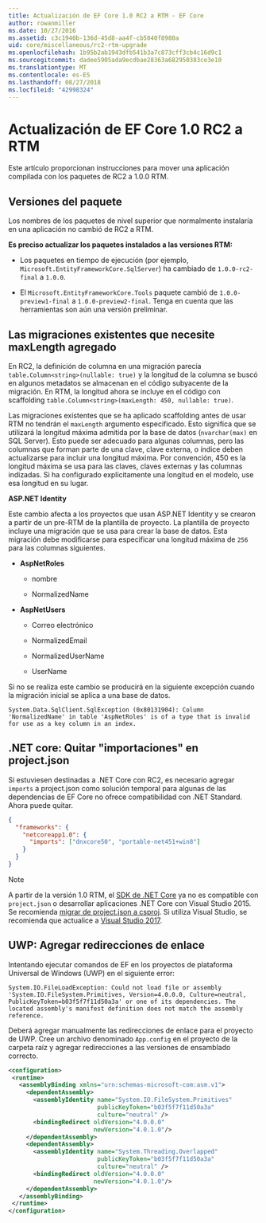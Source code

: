 ```yaml
---
title: Actualización de EF Core 1.0 RC2 a RTM - EF Core
author: rowanmiller
ms.date: 10/27/2016
ms.assetid: c3c1940b-136d-45d8-aa4f-cb5040f8980a
uid: core/miscellaneous/rc2-rtm-upgrade
ms.openlocfilehash: 1b95b2ab1943dfb541b3a7c873cff3cb4c16d9c1
ms.sourcegitcommit: dadee5905ada9ecdbae28363a682950383ce3e10
ms.translationtype: MT
ms.contentlocale: es-ES
ms.lasthandoff: 08/27/2018
ms.locfileid: "42998324"
---
```

# <a name="upgrading-from-ef-core-10-rc2-to-rtm"></a>Actualización de EF Core 1.0 RC2 a RTM

Este artículo proporcionan instrucciones para mover una aplicación compilada con los paquetes de RC2 a 1.0.0 RTM.

## <a name="package-versions"></a>Versiones del paquete

Los nombres de los paquetes de nivel superior que normalmente instalaría en una aplicación no cambió de RC2 a RTM.

**Es preciso actualizar los paquetes instalados a las versiones RTM:**

* Los paquetes en tiempo de ejecución (por ejemplo, `Microsoft.EntityFrameworkCore.SqlServer`) ha cambiado de `1.0.0-rc2-final` a `1.0.0`.

* El `Microsoft.EntityFrameworkCore.Tools` paquete cambió de `1.0.0-preview1-final` a `1.0.0-preview2-final`. Tenga en cuenta que las herramientas son aún una versión preliminar.

## <a name="existing-migrations-may-need-maxlength-added"></a>Las migraciones existentes que necesite maxLength agregado

En RC2, la definición de columna en una migración parecía `table.Column<string>(nullable: true)` y la longitud de la columna se buscó en algunos metadatos se almacenan en el código subyacente de la migración. En RTM, la longitud ahora se incluye en el código con scaffolding `table.Column<string>(maxLength: 450, nullable: true)`.

Las migraciones existentes que se ha aplicado scaffolding antes de usar RTM no tendrán el `maxLength` argumento especificado. Esto significa que se utilizará la longitud máxima admitida por la base de datos (`nvarchar(max)` en SQL Server). Esto puede ser adecuado para algunas columnas, pero las columnas que forman parte de una clave, clave externa, o índice deben actualizarse para incluir una longitud máxima. Por convención, 450 es la longitud máxima se usa para las claves, claves externas y las columnas indizadas. Si ha configurado explícitamente una longitud en el modelo, use esa longitud en su lugar.

**ASP.NET Identity**

Este cambio afecta a los proyectos que usan ASP.NET Identity y se crearon a partir de un pre-RTM de la plantilla de proyecto. La plantilla de proyecto incluye una migración que se usa para crear la base de datos. Esta migración debe modificarse para especificar una longitud máxima de `256` para las columnas siguientes.

*  **AspNetRoles**

    * nombre

    * NormalizedName

*  **AspNetUsers**

   * Correo electrónico

   * NormalizedEmail

   * NormalizedUserName

   * UserName

Si no se realiza este cambio se producirá en la siguiente excepción cuando la migración inicial se aplica a una base de datos.

    System.Data.SqlClient.SqlException (0x80131904): Column 'NormalizedName' in table 'AspNetRoles' is of a type that is invalid for use as a key column in an index.

## <a name="net-core-remove-imports-in-projectjson"></a>.NET core: Quitar "importaciones" en project.json

Si estuviesen destinadas a .NET Core con RC2, es necesario agregar `imports` a project.json como solución temporal para algunas de las dependencias de EF Core no ofrece compatibilidad con .NET Standard. Ahora puede quitar.

``` json
{
  "frameworks": {
    "netcoreapp1.0": {
      "imports": ["dnxcore50", "portable-net451+win8"]
    }
  }
}
```

> [!NOTE]  
> A partir de la versión 1.0 RTM, el [SDK de .NET Core](https://www.microsoft.com/net/download/core) ya no es compatible con `project.json` o desarrollar aplicaciones .NET Core con Visual Studio 2015. Se recomienda [migrar de project.json a csproj](https://docs.microsoft.com/dotnet/articles/core/migration/). Si utiliza Visual Studio, se recomienda que actualice a [Visual Studio 2017](https://www.visualstudio.com/downloads/).

## <a name="uwp-add-binding-redirects"></a>UWP: Agregar redirecciones de enlace

Intentando ejecutar comandos de EF en los proyectos de plataforma Universal de Windows (UWP) en el siguiente error:

    System.IO.FileLoadException: Could not load file or assembly 'System.IO.FileSystem.Primitives, Version=4.0.0.0, Culture=neutral, PublicKeyToken=b03f5f7f11d50a3a' or one of its dependencies. The located assembly's manifest definition does not match the assembly reference.

Deberá agregar manualmente las redirecciones de enlace para el proyecto de UWP. Cree un archivo denominado `App.config` en el proyecto de la carpeta raíz y agregar redirecciones a las versiones de ensamblado correcto.

``` xml
<configuration>
 <runtime>
   <assemblyBinding xmlns="urn:schemas-microsoft-com:asm.v1">
     <dependentAssembly>
       <assemblyIdentity name="System.IO.FileSystem.Primitives"
                         publicKeyToken="b03f5f7f11d50a3a"
                         culture="neutral" />
       <bindingRedirect oldVersion="4.0.0.0"
                        newVersion="4.0.1.0"/>
     </dependentAssembly>
     <dependentAssembly>
       <assemblyIdentity name="System.Threading.Overlapped"
                         publicKeyToken="b03f5f7f11d50a3a"
                         culture="neutral" />
       <bindingRedirect oldVersion="4.0.0.0"
                        newVersion="4.0.1.0"/>
     </dependentAssembly>
   </assemblyBinding>
 </runtime>
</configuration>
```
